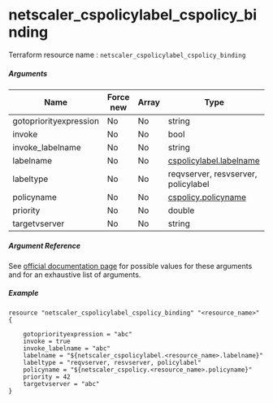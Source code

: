 # netscaler_cspolicylabel_cspolicy_binding

Terraform resource name : ```netscaler_cspolicylabel_cspolicy_binding```

##### Arguments

| Name | Force new | Array | Type |
|----|----|----|----|
|gotopriorityexpression|No|No|string|
|invoke|No|No|bool|
|invoke_labelname|No|No|string|
|labelname|No|No|[cspolicylabel.labelname](/doc/resources/cspolicylabel.md)|
|labeltype|No|No|reqvserver, resvserver, policylabel|
|policyname|No|No|[cspolicy.policyname](/doc/resources/cspolicy.md)|
|priority|No|No|double|
|targetvserver|No|No|string|

##### Argument Reference

See [official documentation page](https://developer-docs.citrix.com/projects/netscaler-nitro-api/en/11.0/configuration/content-switching/cspolicylabel_cspolicy_binding/cspolicylabel_cspolicy_binding/) for possible values for these arguments and for an exhaustive list of arguments.

##### Example

```
resource "netscaler_cspolicylabel_cspolicy_binding" "<resource_name>" {

    gotopriorityexpression = "abc"
    invoke = true
    invoke_labelname = "abc"
    labelname = "${netscaler_cspolicylabel.<resource_name>.labelname}"
    labeltype = "reqvserver, resvserver, policylabel"
    policyname = "${netscaler_cspolicy.<resource_name>.policyname}"
    priority = 42
    targetvserver = "abc"
}
```

